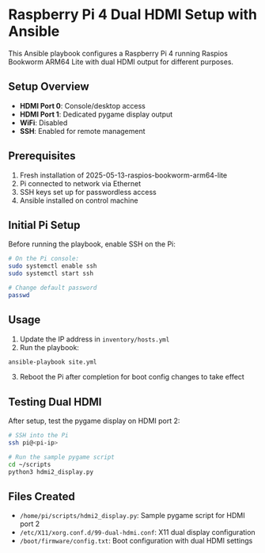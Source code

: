 # Raspberry Pi 4 Dual HDMI Setup with Ansible

This Ansible playbook configures a Raspberry Pi 4 running Raspios Bookworm ARM64 Lite with dual HDMI output for different purposes.

## Setup Overview

- **HDMI Port 0**: Console/desktop access
- **HDMI Port 1**: Dedicated pygame display output
- **WiFi**: Disabled
- **SSH**: Enabled for remote management

## Prerequisites

1. Fresh installation of 2025-05-13-raspios-bookworm-arm64-lite
2. Pi connected to network via Ethernet
3. SSH keys set up for passwordless access
4. Ansible installed on control machine

## Initial Pi Setup

Before running the playbook, enable SSH on the Pi:

```bash
# On the Pi console:
sudo systemctl enable ssh
sudo systemctl start ssh

# Change default password
passwd
```

## Usage

1. Update the IP address in `inventory/hosts.yml`
2. Run the playbook:

```bash
ansible-playbook site.yml
```

3. Reboot the Pi after completion for boot config changes to take effect

## Testing Dual HDMI

After setup, test the pygame display on HDMI port 2:

```bash
# SSH into the Pi
ssh pi@<pi-ip>

# Run the sample pygame script
cd ~/scripts
python3 hdmi2_display.py
```

## Files Created

- `/home/pi/scripts/hdmi2_display.py`: Sample pygame script for HDMI port 2
- `/etc/X11/xorg.conf.d/99-dual-hdmi.conf`: X11 dual display configuration
- `/boot/firmware/config.txt`: Boot configuration with dual HDMI settings